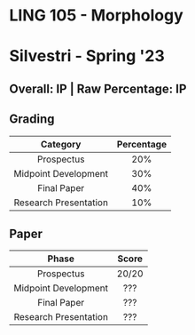 # LING 105 - Morphology

# Silvestri - Spring '23

## Overall: IP | Raw Percentage: IP

## Grading

|       Category        | Percentage |
| :-------------------: | :--------: |
|      Prospectus       |    20%     |
| Midpoint Development  |    30%     |
|      Final Paper      |    40%     |
| Research Presentation |    10%     |

## Paper

|         Phase         | Score |
| :-------------------: | :---: |
|      Prospectus       | 20/20 |
| Midpoint Development  |  ???  |
|      Final Paper      |  ???  |
| Research Presentation |  ???  |